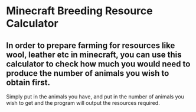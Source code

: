 # Minecraft Breeding Resource Calculator

## In order to prepare farming for resources like wool, leather etc in minecraft, you can use this calculator to check how much you would need to produce the number of animals you wish to obtain first. 
Simply put in the animals you have, and put in the number of animals you wish to get and the program will output the resources required. 
